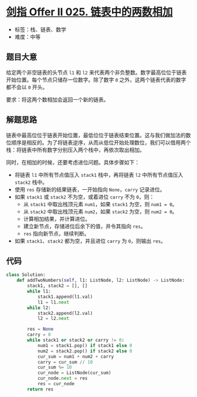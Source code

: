 # [剑指 Offer II 025. 链表中的两数相加](https://leetcode.cn/problems/lMSNwu/)

- 标签：栈、链表、数学
- 难度：中等

## 题目大意

给定两个非空链表的头节点 `l1` 和 `l2` 来代表两个非负整数。数字最高位位于链表开始位置。每个节点只储存一位数字。除了数字 `0` 之外，这两个链表代表的数字都不会以 `0` 开头。

要求：将这两个数相加会返回一个新的链表。

## 解题思路

链表中最高位位于链表开始位置，最低位位于链表结束位置。这与我们做加法的数位顺序是相反的。为了将链表逆序，从而从低位开始处理数位，我们可以借用两个栈：将链表中所有数字分别压入两个栈中，再依次取出相加。

同时，在相加的时候，还要考虑进位问题。具体步骤如下：

- 将链表 `l1` 中所有节点值压入 `stack1` 栈中，再将链表 `l2` 中所有节点值压入 `stack2` 栈中。
- 使用 `res` 存储新的结果链表，一开始指向 `None`，`carry` 记录进位。
- 如果 `stack1` 或 `stack2` 不为空，或着进位 `carry` 不为 `0`，则：
  - 从 `stack1` 中取出栈顶元素 `num1`，如果 `stack1` 为空，则 `num1 = 0`。
  - 从 `stack2` 中取出栈顶元素 `num2`，如果 `stack2` 为空，则 `num2 = 0`。
  - 计算相加结果，并计算进位。
  - 建立新节点，存储进位后余下的值，并令其指向 `res`。
  - `res` 指向新节点，继续判断。
- 如果 `stack1`、`stack2` 都为空，并且进位 `carry` 为 `0`，则输出 `res`。

## 代码

```Python
class Solution:
    def addTwoNumbers(self, l1: ListNode, l2: ListNode) -> ListNode:
        stack1, stack2 = [], []
        while l1:
            stack1.append(l1.val)
            l1 = l1.next
        while l2:
            stack2.append(l2.val)
            l2 = l2.next

        res = None
        carry = 0
        while stack1 or stack2 or carry != 0:
            num1 = stack1.pop() if stack1 else 0
            num2 = stack2.pop() if stack2 else 0
            cur_sum = num1 + num2 + carry
            carry = cur_sum // 10
            cur_sum %= 10
            cur_node = ListNode(cur_sum)
            cur_node.next = res
            res = cur_node
        return res
```

